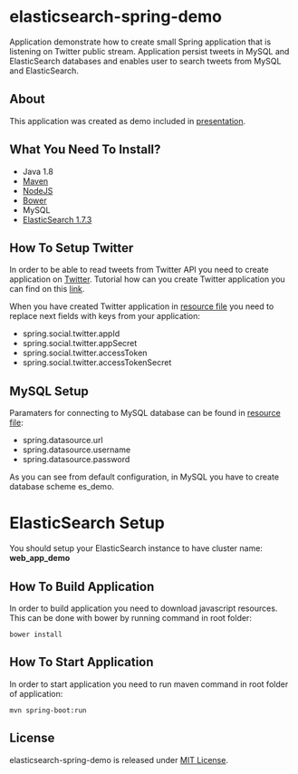 # elasticsearch-spring-demo
Application demonstrate how to create small Spring application that is listening on Twitter public stream. Application persist tweets in MySQL and ElasticSearch databases and enables user to search tweets from MySQL and ElasticSearch.

## About

This application was created as demo included in [presentation](http://www.slideshare.net/IvanVasiljevi/elasticsearch-62070143). 

## What You Need To Install?

* Java 1.8
* [Maven](https://maven.apache.org/download.cgi)
* [NodeJS](https://nodejs.org/en/)
* [Bower](http://bower.io/)
* MySQL
* [ElasticSearch 1.7.3](https://www.elastic.co/downloads/past-releases/elasticsearch-1-7-3)

## How To Setup Twitter

In order to be able to read tweets from Twitter API you need to create application on [Twitter](https://dev.twitter.com/). Tutorial how can you create Twitter application you can find on this [link](http://iag.me/socialmedia/how-to-create-a-twitter-app-in-8-easy-steps/).

When you have created Twitter application in [resource file](https://github.com/ivanvs/elasticsearch-spring-demo/blob/master/src/main/resources/application.properties) you need to replace next fields with keys from your application:

* spring.social.twitter.appId
* spring.social.twitter.appSecret
* spring.social.twitter.accessToken
* spring.social.twitter.accessTokenSecret

## MySQL Setup

Paramaters for connecting to MySQL database can be found in [resource file](https://github.com/ivanvs/elasticsearch-spring-demo/blob/master/src/main/resources/application.properties):

* spring.datasource.url
* spring.datasource.username
* spring.datasource.password

As you can see from default configuration, in MySQL you have to create database scheme es_demo.

# ElasticSearch Setup

You should setup your ElasticSearch instance to have cluster name: **web_app_demo**

## How To Build Application

In order to build application you need to download javascript resources. This can be done with bower by running command in root folder:

`bower install`

## How To Start Application

In order to start application you need to run maven command in root folder of application:

`mvn spring-boot:run`

## License

elasticsearch-spring-demo is released under [MIT License](https://opensource.org/licenses/MIT).
